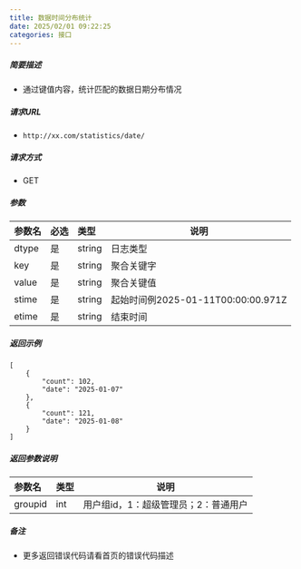 ```yaml
---
title: 数据时间分布统计
date: 2025/02/01 09:22:25
categories: 接口
---
```


    
##### 简要描述

- 通过键值内容，统计匹配的数据日期分布情况

##### 请求URL
- ` http://xx.com/statistics/date/ `
  
##### 请求方式
- GET 

##### 参数

|参数名|必选|类型|说明|
|:----    |:---|:----- |-----   |
|dtype |是  |string |日志类型   |
|key|是|string|聚合关键字|
|value|是|string|聚合关键值|
|stime |是  |string | 起始时间例2025-01-11T00:00:00.971Z    |
|etime |是  |string | 结束时间    |


##### 返回示例 

``` 
[
    {
        "count": 102,
        "date": "2025-01-07"
    },
    {
        "count": 121,
        "date": "2025-01-08"
    }
]
```

##### 返回参数说明 

|参数名|类型|说明|
|:-----  |:-----|-----                           |
|groupid |int   |用户组id，1：超级管理员；2：普通用户  |

##### 备注 

- 更多返回错误代码请看首页的错误代码描述





